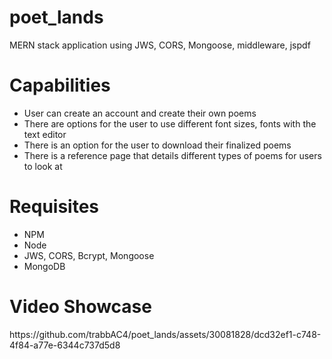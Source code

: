 # poet_lands
MERN stack application using JWS, CORS, Mongoose, middleware, jspdf

<h1> Capabilities </h1> 
<ul> 
  <li> User can create an account and create their own poems </li>
  <li> There are options for the user to use different font sizes, fonts with the text editor </li>
  <li> There is an option for the user to download their finalized poems </li>
  <li> There is a reference page that details different types of poems for users to look at </li>
</ul>
<h1> Requisites </h1>
<ul>
  <li> NPM </li>
  <li> Node </li>
  <li> JWS, CORS, Bcrypt, Mongoose</li>
  <li> MongoDB </li>
</ul>
<h1> Video Showcase </h1>
https://github.com/trabbAC4/poet_lands/assets/30081828/dcd32ef1-c748-4f84-a77e-6344c737d5d8


